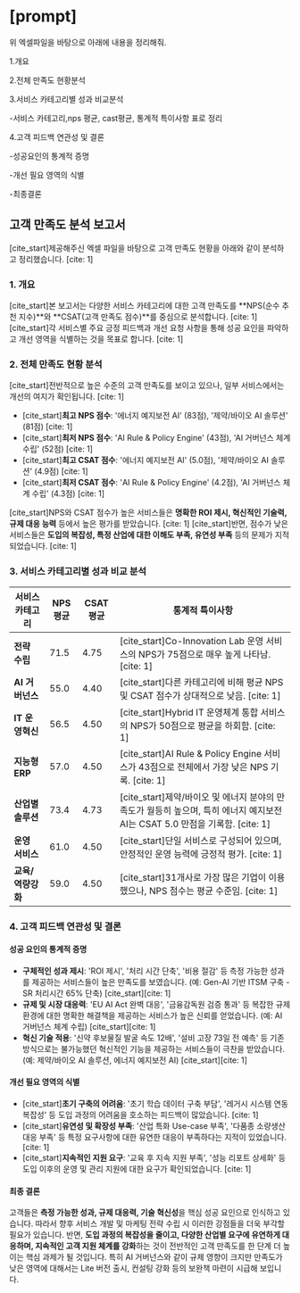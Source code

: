 # [prompt]
위 엑셀파일을 바탕으로 아래에 내용을 정리해줘.



1.개요

2.전체 만족도 현황분석

3.서비스 카테고리별 성과 비교분석

-서비스 카테고리,nps 평균, cast평균, 통계적 특이사항 표로 정리

4.고객 피드백 연관성 및 결론

-성공요인의 통계적 증명

-개선 필요 영역의 식별

-최종결론


## 고객 만족도 분석 보고서

[cite_start]제공해주신 엑셀 파일을 바탕으로 고객 만족도 현황을 아래와 같이 분석하고 정리했습니다. [cite: 1]

### 1. 개요

[cite_start]본 보고서는 다양한 서비스 카테고리에 대한 고객 만족도를 **NPS(순수 추천 지수)**와 **CSAT(고객 만족도 점수)**를 중심으로 분석합니다. [cite: 1] [cite_start]각 서비스별 주요 긍정 피드백과 개선 요청 사항을 통해 성공 요인을 파악하고 개선 영역을 식별하는 것을 목표로 합니다. [cite: 1]

### 2. 전체 만족도 현황 분석

[cite_start]전반적으로 높은 수준의 고객 만족도를 보이고 있으나, 일부 서비스에서는 개선의 여지가 확인됩니다. [cite: 1]

* [cite_start]**최고 NPS 점수**: '에너지 예지보전 AI' (83점), '제약/바이오 AI 솔루션' (81점) [cite: 1]
* [cite_start]**최저 NPS 점수**: 'AI Rule & Policy Engine' (43점), 'AI 거버넌스 체계 수립' (52점) [cite: 1]
* [cite_start]**최고 CSAT 점수**: '에너지 예지보전 AI' (5.0점), '제약/바이오 AI 솔루션' (4.9점) [cite: 1]
* [cite_start]**최저 CSAT 점수**: 'AI Rule & Policy Engine' (4.2점), 'AI 거버넌스 체계 수립' (4.3점) [cite: 1]

[cite_start]NPS와 CSAT 점수가 높은 서비스들은 **명확한 ROI 제시, 혁신적인 기술력, 규제 대응 능력** 등에서 높은 평가를 받았습니다. [cite: 1] [cite_start]반면, 점수가 낮은 서비스들은 **도입의 복잡성, 특정 산업에 대한 이해도 부족, 유연성 부족** 등의 문제가 지적되었습니다. [cite: 1]

### 3. 서비스 카테고리별 성과 비교 분석

| 서비스 카테고리 | NPS 평균 | CSAT 평균 | 통계적 특이사항 |
| --- | --- | --- | --- |
| **전략 수립** | 71.5 | 4.75 | [cite_start]Co-Innovation Lab 운영 서비스의 NPS가 75점으로 매우 높게 나타남. [cite: 1] |
| **AI 거버넌스** | 55.0 | 4.40 | [cite_start]다른 카테고리에 비해 평균 NPS 및 CSAT 점수가 상대적으로 낮음. [cite: 1] |
| **IT 운영혁신** | 56.5 | 4.50 | [cite_start]Hybrid IT 운영체계 통합 서비스의 NPS가 50점으로 평균을 하회함. [cite: 1] |
| **지능형 ERP** | 57.0 | 4.50 | [cite_start]AI Rule & Policy Engine 서비스가 43점으로 전체에서 가장 낮은 NPS 기록. [cite: 1] |
| **산업별 솔루션** | 73.4 | 4.73 | [cite_start]제약/바이오 및 에너지 분야의 만족도가 월등히 높으며, 특히 에너지 예지보전 AI는 CSAT 5.0 만점을 기록함. [cite: 1] |
| **운영 서비스** | 61.0 | 4.50 | [cite_start]단일 서비스로 구성되어 있으며, 안정적인 운영 능력에 긍정적 평가. [cite: 1] |
| **교육/역량강화** | 59.0 | 4.50 | [cite_start]31개사로 가장 많은 기업이 이용했으나, NPS 점수는 평균 수준임. [cite: 1] |

### 4. 고객 피드백 연관성 및 결론

#### 성공 요인의 통계적 증명

* **구체적인 성과 제시**: 'ROI 제시', '처리 시간 단축', '비용 절감' 등 측정 가능한 성과를 제공하는 서비스들이 높은 만족도를 보였습니다. (예: Gen-AI 기반 ITSM 구축 - SR 처리시간 65% 단축) [cite_start][cite: 1]
* **규제 및 시장 대응력**: 'EU AI Act 완벽 대응', '금융감독원 검증 통과' 등 복잡한 규제 환경에 대한 명확한 해결책을 제공하는 서비스가 높은 신뢰를 얻었습니다. (예: AI 거버넌스 체계 수립) [cite_start][cite: 1]
* **혁신 기술 적용**: '신약 후보물질 발굴 속도 12배', '설비 고장 73일 전 예측' 등 기존 방식으로는 불가능했던 혁신적인 기능을 제공하는 서비스들이 극찬을 받았습니다. (예: 제약/바이오 AI 솔루션, 에너지 예지보전 AI) [cite_start][cite: 1]

#### 개선 필요 영역의 식별

* [cite_start]**초기 구축의 어려움**: '초기 학습 데이터 구축 부담', '레거시 시스템 연동 복잡성' 등 도입 과정의 어려움을 호소하는 피드백이 많았습니다. [cite: 1]
* [cite_start]**유연성 및 확장성 부족**: '산업 특화 Use-case 부족', '다품종 소량생산 대응 부족' 등 특정 요구사항에 대한 유연한 대응이 부족하다는 지적이 있었습니다. [cite: 1]
* [cite_start]**지속적인 지원 요구**: '교육 후 지속 지원 부족', '성능 리포트 상세화' 등 도입 이후의 운영 및 관리 지원에 대한 요구가 확인되었습니다. [cite: 1]

#### 최종 결론

고객들은 **측정 가능한 성과, 규제 대응력, 기술 혁신성**을 핵심 성공 요인으로 인식하고 있습니다. 따라서 향후 서비스 개발 및 마케팅 전략 수립 시 이러한 강점들을 더욱 부각할 필요가 있습니다.
반면, **도입 과정의 복잡성을 줄이고, 다양한 산업별 요구에 유연하게 대응하며, 지속적인 고객 지원 체계를 강화**하는 것이 전반적인 고객 만족도를 한 단계 더 높이는 핵심 과제가 될 것입니다. 특히 AI 거버넌스와 같이 규제 영향이 크지만 만족도가 낮은 영역에 대해서는 Lite 버전 출시, 컨설팅 강화 등의 보완책 마련이 시급해 보입니다.